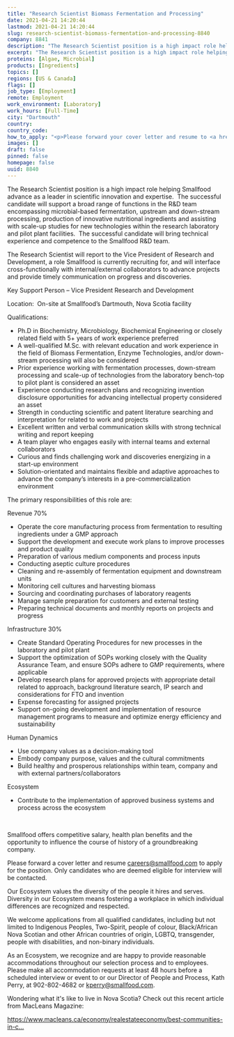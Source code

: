 ```yaml
---
title: "Research Scientist Biomass Fermentation and Processing"
date: 2021-04-21 14:20:44
lastmod: 2021-04-21 14:20:44
slug: research-scientist-biomass-fermentation-and-processing-8840
company: 8841
description: "The Research Scientist position is a high impact role helping Smallfood advance as a leader in scientific innovation and expertise.  The successful candidate will support a broad range of functions in the R&D team encompassing microbial-based fermentation, upstream and down-stream processing, production of innovative nutritional ingredients and assisting with scale-up studies for new technologies within the research laboratory and pilot plant facilities.  The successful candidate will bring technical experience and competence to the Smallfood R&D team."
excerpt: "The Research Scientist position is a high impact role helping Smallfood advance as a leader in scientific innovation and expertise.  The successful candidate will support a broad range of functions in the R&D team encompassing microbial-based fermentation, upstream and down-stream processing, production of innovative nutritional ingredients and assisting with scale-up studies for new technologies within the research laboratory and pilot plant facilities.  The successful candidate will bring technical experience and competence to the Smallfood R&D team."
proteins: [Algae, Microbial]
products: [Ingredients]
topics: []
regions: [US & Canada]
flags: []
job_type: [Employment]
remote: Employment
work_environment: [Laboratory]
work_hours: [Full-Time]
city: "Dartmouth"
country: 
country_code: 
how_to_apply: "<p>Please forward your cover letter and resume to <a href=\"mailto:careers@smallfood.com\">careers@smallfood.com</a> to apply. </p>"
images: []
draft: false
pinned: false
homepage: false
uuid: 8840
---
```

<p>The Research Scientist position is a high impact role helping Smallfood advance as a leader in scientific innovation and expertise.  The successful candidate will support a broad range of functions in the R&D team encompassing microbial-based fermentation, upstream and down-stream processing, production of innovative nutritional ingredients and assisting with scale-up studies for new technologies within the research laboratory and pilot plant facilities.  The successful candidate will bring technical experience and competence to the Smallfood R&D team.</p>
<p>The Research Scientist will report to the Vice President of Research and Development, a role Smallfood is currently recruiting for, and will interface cross-functionally with internal/external collaborators to advance projects and provide timely communication on progress and discoveries.</p>
<p>Key Support Person – Vice President Research and Development</p>
<p>Location:  On-site at Smallfood’s Dartmouth, Nova Scotia facility</p>
<p>Qualifications:</p>
<ul>
<li>Ph.D in Biochemistry, Microbiology, Biochemical Engineering or closely related field with 5+ years of work experience preferred</li>
<li>A well-qualified M.Sc. with relevant education and work experience in the field of Biomass Fermentation, Enzyme Technologies, and/or down-stream processing will also be considered</li>
<li>Prior experience working with fermentation processes, down-stream processing and scale-up of technologies from the laboratory bench-top to pilot plant is considered an asset</li>
<li>Experience conducting research plans and recognizing invention disclosure opportunities for advancing intellectual property considered an asset</li>
<li>Strength in conducting scientific and patent literature searching and interpretation for related to work and projects</li>
<li>Excellent written and verbal communication skills with strong technical writing and report keeping</li>
<li>A team player who engages easily with internal teams and external collaborators</li>
<li>Curious and finds challenging work and discoveries energizing in a start-up environment</li>
<li>Solution-orientated and maintains flexible and adaptive approaches to advance the company’s interests in a pre-commercialization environment</li>
</ul>
<p>The primary responsibilities of this role are:</p>
<p>Revenue 70%</p>
<ul>
<li>Operate the core manufacturing process from fermentation to resulting ingredients under a GMP approach</li>
<li>Support the development and execute work plans to improve processes and product quality</li>
<li>Preparation of various medium components and process inputs</li>
<li>Conducting aseptic culture procedures</li>
<li>Cleaning and re-assembly of fermentation equipment and downstream units</li>
<li>Monitoring cell cultures and harvesting biomass</li>
<li>Sourcing and coordinating purchases of laboratory reagents</li>
<li>Manage sample preparation for customers and external testing</li>
<li>Preparing technical documents and monthly reports on projects and progress</li>
</ul>
<p>Infrastructure 30%</p>
<ul>
<li>Create Standard Operating Procedures for new processes in the laboratory and pilot plant</li>
<li>Support the optimization of SOPs working closely with the Quality Assurance Team, and ensure SOPs adhere to GMP requirements, where applicable</li>
<li>Develop research plans for approved projects with appropriate detail related to approach, background literature search, IP search and considerations for FTO and invention</li>
<li>Expense forecasting for assigned projects </li>
<li>Support on-going development and implementation of resource management programs to measure and optimize energy efficiency and sustainability </li>
</ul>
<p>Human Dynamics</p>
<ul>
<li>Use company values as a decision-making tool</li>
<li>Embody company purpose, values and the cultural commitments</li>
<li>Build healthy and prosperous relationships within team, company and with external partners/collaborators</li>
</ul>
<p>Ecosystem</p>
<ul>
<li>Contribute to the implementation of approved business systems and process across the ecosystem</li>
</ul>
<p> </p>
<p>Smallfood offers competitive salary, health plan benefits and the opportunity to influence the course of history of a groundbreaking company.</p>
<p>Please forward a cover letter and resume <a href="mailto:careers@smallfood.com">careers@smallfood.com</a> to apply for the position. Only candidates who are deemed eligible for interview will be contacted.</p>
<p>Our Ecosystem values the diversity of the people it hires and serves. Diversity in our Ecosystem means fostering a workplace in which individual differences are recognized and respected.</p>
<p>We welcome applications from all qualified candidates, including but not limited to Indigenous Peoples, Two-Spirit, people of colour, Black/African Nova Scotian and other African countries of origin, LGBTQ, transgender, people with disabilities, and non-binary individuals.  </p>
<p>As an Ecosystem, we recognize and are happy to provide reasonable accommodations throughout our selection process and to employees. Please make all accommodation requests at least 48 hours before a scheduled interview or event to or our Director of People and Process, Kath Perry, at 902-802-4682 or <a href="mailto:kperry@smallfood.com">kperry@smallfood.com</a>.</p>
<p>Wondering what it's like to live in Nova Scotia? Check out this recent article from MacLeans Magazine:</p>
<p><a href="https://www.macleans.ca/economy/realestateeconomy/best-communities-in-canada-why-atlantic-canada-comes-out-on-top/">https://www.macleans.ca/economy/realestateeconomy/best-communities-in-c…</a></p>
